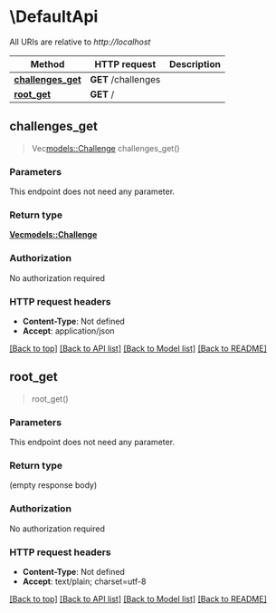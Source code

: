 # \DefaultApi

All URIs are relative to *http://localhost*

Method | HTTP request | Description
------------- | ------------- | -------------
[**challenges_get**](DefaultApi.md#challenges_get) | **GET** /challenges | 
[**root_get**](DefaultApi.md#root_get) | **GET** / | 



## challenges_get

> Vec<models::Challenge> challenges_get()


### Parameters

This endpoint does not need any parameter.

### Return type

[**Vec<models::Challenge>**](Challenge.md)

### Authorization

No authorization required

### HTTP request headers

- **Content-Type**: Not defined
- **Accept**: application/json

[[Back to top]](#) [[Back to API list]](../README.md#documentation-for-api-endpoints) [[Back to Model list]](../README.md#documentation-for-models) [[Back to README]](../README.md)


## root_get

> root_get()


### Parameters

This endpoint does not need any parameter.

### Return type

 (empty response body)

### Authorization

No authorization required

### HTTP request headers

- **Content-Type**: Not defined
- **Accept**: text/plain; charset=utf-8

[[Back to top]](#) [[Back to API list]](../README.md#documentation-for-api-endpoints) [[Back to Model list]](../README.md#documentation-for-models) [[Back to README]](../README.md)

